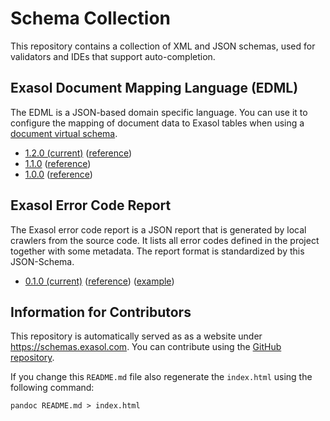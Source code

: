 # Schema Collection

This repository contains a collection of XML and JSON schemas, used for validators and IDEs that support auto-completion.

## Exasol Document Mapping Language (EDML)

The EDML is a JSON-based domain specific language.
You can use it to configure the mapping of document data to Exasol tables when using a [document virtual schema](https://github.com/exasol/virtual-schema-common-document).

* [1.2.0 (current)](edml-1.2.0.json) ([reference](https://exasol.github.io/virtual-schema-common-document/schema_doc/edml_1.2.0/index.html))
* [1.1.0](edml-1.1.0.json) ([reference](https://exasol.github.io/virtual-schema-common-document/schema_doc/edml_1.1.0/index.html))
* [1.0.0](edml-1.0.0.json) ([reference](https://exasol.github.io/virtual-schema-common-document/schema_doc/edml_1.0.0/index.html))

## Exasol Error Code Report

The Exasol error code report is a JSON report that is generated by local crawlers from the source code.
It lists all error codes defined in the project together with some metadata.
The report format is standardized by this JSON-Schema.

* [0.1.0 (current)](error_code_report-0.1.0.json) ([reference](https://exasol.github.io/schemas/error_code_report-0.1.0/index.html)) ([example](error_code_report-0.1.0_example.json))

## Information for Contributors

This repository is automatically served as as a website under https://schemas.exasol.com.
You can contribute using the [GitHub  repository](https://github.com/exasol/schemas).

If you change this `README.md` file also regenerate the `index.html` using the following command:

```shell script
pandoc README.md > index.html
```
